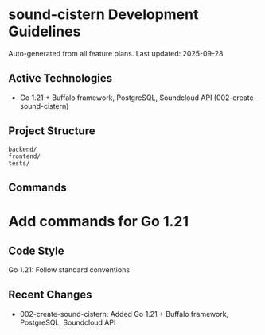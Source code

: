 # sound-cistern Development Guidelines

Auto-generated from all feature plans. Last updated: 2025-09-28

## Active Technologies
- Go 1.21 + Buffalo framework, PostgreSQL, Soundcloud API (002-create-sound-cistern)

## Project Structure
```
backend/
frontend/
tests/
```

## Commands
# Add commands for Go 1.21

## Code Style
Go 1.21: Follow standard conventions

## Recent Changes
- 002-create-sound-cistern: Added Go 1.21 + Buffalo framework, PostgreSQL, Soundcloud API

<!-- MANUAL ADDITIONS START -->
<!-- MANUAL ADDITIONS END -->